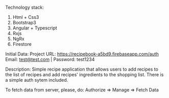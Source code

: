 Technology stack:
1) Html + Css3
2) Bootstrap3
3) Angular + Typescript
4) Rxjs
5) NgRx
6) Firestore

Initial Data:
Project URL: https://recipebook-a5bd9.firebaseapp.com/auth
Email: test@test.com | Password: test1234

Description: 
Simple recipe application that allows users to add recipes to the list of recipes and add recipes' ingredients to the shopping list. There is a simple auth sytem included.

To fetch data from server, please, do: Authorize => Manage => Fetch Data
